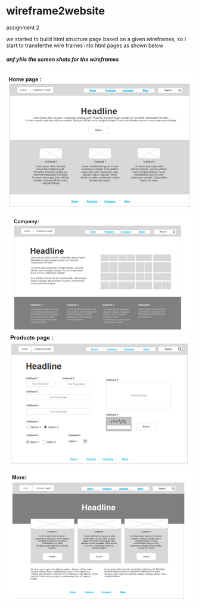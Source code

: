 # wireframe2website
assignment 2

we started to build html structure page based on a given wireframes,
so I start to transferthe wire frames into html pages as shown below
##### anf yhis the screen shots for the wireframes
![home](images/home%20wireframe.PNG)
![company](images/company%20wireframe.PNG)
![product](images/product%20wireframe.PNG)
![more](images/more%20wireframe.PNG)